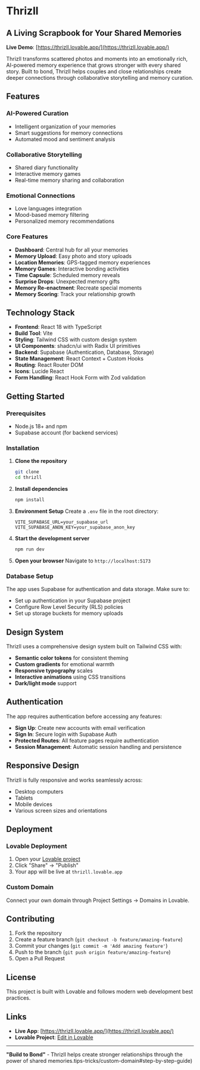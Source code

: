 # Thrizll

## A Living Scrapbook for Your Shared Memories

**Live Demo**: [https://thrizll.lovable.app/](https://thrizll.lovable.app/)

Thrizll transforms scattered photos and moments into an emotionally rich, AI-powered memory experience that grows stronger with every shared story. Built to bond, Thrizll helps couples and close relationships create deeper connections through collaborative storytelling and memory curation.

## Features

### AI-Powered Curation
- Intelligent organization of your memories
- Smart suggestions for memory connections
- Automated mood and sentiment analysis

### Collaborative Storytelling
- Shared diary functionality
- Interactive memory games
- Real-time memory sharing and collaboration

### Emotional Connections
- Love languages integration
- Mood-based memory filtering
- Personalized memory recommendations

### Core Features
- **Dashboard**: Central hub for all your memories
- **Memory Upload**: Easy photo and story uploads
- **Location Memories**: GPS-tagged memory experiences
- **Memory Games**: Interactive bonding activities
- **Time Capsule**: Scheduled memory reveals
- **Surprise Drops**: Unexpected memory gifts
- **Memory Re-enactment**: Recreate special moments
- **Memory Scoring**: Track your relationship growth

## Technology Stack

- **Frontend**: React 18 with TypeScript
- **Build Tool**: Vite
- **Styling**: Tailwind CSS with custom design system
- **UI Components**: shadcn/ui with Radix UI primitives
- **Backend**: Supabase (Authentication, Database, Storage)
- **State Management**: React Context + Custom Hooks
- **Routing**: React Router DOM
- **Icons**: Lucide React
- **Form Handling**: React Hook Form with Zod validation

## Getting Started

### Prerequisites
- Node.js 18+ and npm
- Supabase account (for backend services)

### Installation

1. **Clone the repository**
   ```bash
   git clone 
   cd thrizll
   ```

2. **Install dependencies**
   ```bash
   npm install
   ```

3. **Environment Setup**
   Create a `.env` file in the root directory:
   ```env
   VITE_SUPABASE_URL=your_supabase_url
   VITE_SUPABASE_ANON_KEY=your_supabase_anon_key
   ```

4. **Start the development server**
   ```bash
   npm run dev
   ```

5. **Open your browser**
   Navigate to `http://localhost:5173`

### Database Setup
The app uses Supabase for authentication and data storage. Make sure to:
- Set up authentication in your Supabase project
- Configure Row Level Security (RLS) policies
- Set up storage buckets for memory uploads

## Design System

Thrizll uses a comprehensive design system built on Tailwind CSS with:
- **Semantic color tokens** for consistent theming
- **Custom gradients** for emotional warmth
- **Responsive typography** scales
- **Interactive animations** using CSS transitions
- **Dark/light mode** support

## Authentication

The app requires authentication before accessing any features:
- **Sign Up**: Create new accounts with email verification
- **Sign In**: Secure login with Supabase Auth
- **Protected Routes**: All feature pages require authentication
- **Session Management**: Automatic session handling and persistence

## Responsive Design

Thrizll is fully responsive and works seamlessly across:
- Desktop computers
- Tablets
- Mobile devices
- Various screen sizes and orientations

## Deployment

### Lovable Deployment
1. Open your [Lovable project](https://lovable.dev/projects/e5b56bf6-50f2-4e42-b826-944460b1d606)
2. Click "Share" → "Publish"
3. Your app will be live at `thrizll.lovable.app`

### Custom Domain
Connect your own domain through Project Settings → Domains in Lovable.

## Contributing

1. Fork the repository
2. Create a feature branch (`git checkout -b feature/amazing-feature`)
3. Commit your changes (`git commit -m 'Add amazing feature'`)
4. Push to the branch (`git push origin feature/amazing-feature`)
5. Open a Pull Request

## License

This project is built with Lovable and follows modern web development best practices.

## Links

- **Live App**: [https://thrizll.lovable.app/](https://thrizll.lovable.app/)
- **Lovable Project**: [Edit in Lovable](https://lovable.dev/projects/e5b56bf6-50f2-4e42-b826-944460b1d606)

---

**"Build to Bond"** - Thrizll helps create stronger relationships through the power of shared memories.tips-tricks/custom-domain#step-by-step-guide)
